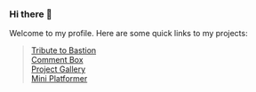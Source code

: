 ### Hi there 👋
 Welcome to my profile.
 Here are some quick links to my projects:    
 > [Tribute to Bastion](https://kr33l.github.io/tribute-to-bastion/)  
 > [Comment Box](https://kr33l.github.io/comment-box/)  
 > [Project Gallery](https://kr33l.github.io/project-gallery/)   
 > [Mini Platformer](https://kr33l.github.io/mini-platformer/)  

<!--
**Kr33L/Kr33L** is a ✨ _special_ ✨ repository because its `README.md` (this file) appears on your GitHub profile.

Here are some ideas to get you started:

- 🔭 I’m currently working on ...
- 🌱 I’m currently learning ...
- 👯 I’m looking to collaborate on ...
- 🤔 I’m looking for help with ...
- 💬 Ask me about ...
- 📫 How to reach me: ...
- 😄 Pronouns: ...
- ⚡ Fun fact: ...
-->
